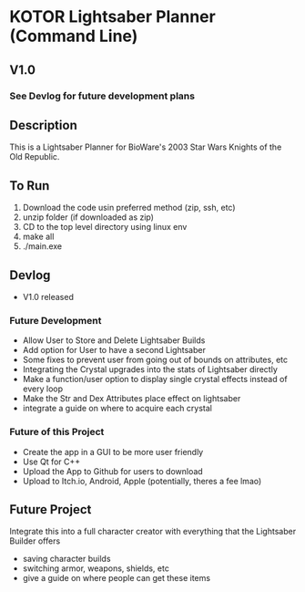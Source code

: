 # KOTOR Lightsaber Planner (Command Line)
## V1.0
### See Devlog for future development plans

## Description
This is a Lightsaber Planner for BioWare's 2003 Star Wars Knights of the Old Republic.


## To Run
1. Download the code usin preferred method (zip, ssh, etc)
2. unzip folder (if downloaded as zip)
3. CD to the top level directory using linux env
4. make all
5. ./main.exe

## Devlog
- V1.0 released

### Future Development
- Allow User to Store and Delete Lightsaber Builds
- Add option for User to have a second Lightsaber
- Some fixes to prevent user from going out of bounds on attributes, etc
- Integrating the Crystal upgrades into the stats of Lightsaber directly
- Make a function/user option to display single crystal effects instead of every loop
- Make the Str and Dex Attributes place effect on lightsaber
- integrate a guide on where to acquire each crystal

### Future of this Project
- Create the app in a GUI to be more user friendly
- Use Qt for C++
- Upload the App to Github for users to download
- Upload to Itch.io, Android, Apple (potentially, theres a fee lmao)

## Future Project
Integrate this into a full character creator with everything that the Lightsaber Builder offers
- saving character builds
- switching armor, weapons, shields, etc
- give a guide on where people can get these items
